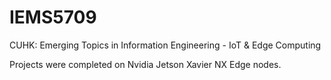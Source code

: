 # IEMS5709
CUHK: Emerging Topics in Information Engineering - IoT &amp; Edge Computing

Projects were completed on Nvidia Jetson Xavier NX Edge nodes. 

